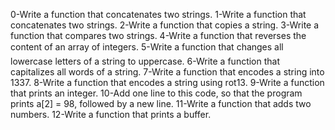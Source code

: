 0-Write a function that concatenates two strings.
1-Write a function that concatenates two strings.
2-Write a function that copies a string.
3-Write a function that compares two strings.
4-Write a function that reverses the content of an array of integers.
5-Write a function that changes all lowercase letters of a string to uppercase.
6-Write a function that capitalizes all words of a string.
7-Write a function that encodes a string into 1337.
8-Write a function that encodes a string using rot13.
9-Write a function that prints an integer.
10-Add one line to this code, so that the program prints a[2] = 98, followed by a new line.
11-Write a function that adds two numbers.
12-Write a function that prints a buffer.
